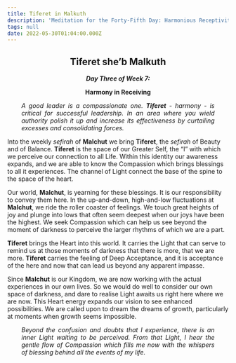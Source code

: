 ```yaml
---
title: Tiferet in Malkuth
description: 'Meditation for the Forty-Fifth Day: Harmonious Receptivity'
tags: null
date: 2022-05-30T01:04:00.000Z
---
```


<div style="font-weight: bold; text-align:center">
<h2>Tiferet she’b Malkuth</h2>
<i>Day Three of Week 7:</i> 
<p>Harmony in Receiving</p>

</div>

<div style="text-align: justify; margin-left: 2rem; margin-right: 2rem; font-style:italic">
A good leader is a compassionate one. <strong>Tiferet</strong> - harmony - is critical for successful leadership. In an area where you wield authority  polish it up and increase its effectiveness by curtailing excesses and consolidating forces.
</div>

Into the weekly _sefirah_ of **Malchut** we bring **Tiferet**, the _sefirah_ of Beauty and of Balance. **Tiferet** is the space of our Greater Self, the “I” with which we perceive our connection to all Life. Within this identity our awareness expands, and we are able to know the Compassion which brings blessings to all it experiences. The channel of Light connect the base of the spine to the space of the heart.

Our world, **Malchut**, is yearning for these blessings. It is our responsibility to convey them here. In the up-and-down, high-and-low fluctuations at **Malchut**, we ride the roller coaster of feelings. We touch great heights of joy and plunge into lows that often seem deepest when our joys have been the highest. We seek Compassion which can help us see beyond the moment of darkness to perceive the larger rhythms of which we are a part.

**Tiferet** brings the Heart into this world. It carries the Light that can serve to remind us at those moments of darkness that there is more, that we are more. **Tiferet** carries the feeling of Deep Acceptance, and it is acceptance of the here and now that can lead us beyond any apparent impasse.

Since **Malchut** is our Kingdom, we are now working with the actual experiences in our own lives. So we would do well to consider our own space of darkness, and dare to realise Light awaits us right here where we are now. This Heart energy expands our vision to see enhanced possibilities. We are called upon to dream the dreams of growth, particularly at moments when growth seems impossible.

<div style="text-align: justify; margin-left: 2rem; margin-right: 2rem; font-style:italic">

Beyond the confusion and doubts that I experience, there is an inner Light waiting to be perceived. From that Light, I hear the gentle flow of Compassion which fills me now with the whispers of blessing behind all the events of my life.

</div>
